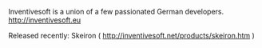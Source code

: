 Inventivesoft is a union of a few passionated German developers.
http://inventivesoft.eu

Released recently:
Skeiron ( http://inventivesoft.net/products/skeiron.htm )
